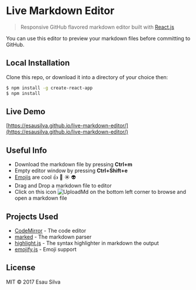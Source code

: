 # Live Markdown Editor

> Responsive GitHub flavored markdown editor built with [React.js](https://facebook.github.io/react/)

You can use this editor to preview your markdown files before committing to GitHub.

## Local Installation

 Clone this repo, or download it into a directory of your choice then:

 ```bash
 $ npm install -g create-react-app
 $ npm install
 ```

## Live Demo

[https://esausilva.github.io/live-markdown-editor/](https://esausilva.github.io/live-markdown-editor/)

## Useful Info

 * Download the markdown file by pressing **Ctrl+m**
 * Empty editor window by pressing **Ctrl+Shift+e**
 * [Emojis](http://www.webpagefx.com/tools/emoji-cheat-sheet/) are cool :thumbsup: :poop: :sunny: :alien:
 * Drag and Drop a markdown file to editor
 * Click on this icon ![UploadMd](http://i.imgur.com/7kCSgpzt.jpg) on the bottom left corner to browse and open a markdown file

## Projects Used

 * [CodeMirror](https://codemirror.net/) - The code editor
 * [marked](https://github.com/chjj/marked) - The markdown parser
 * [highlight.js](https://highlightjs.org/) - The syntax highlighter in markdown the output
 * [emojify.js](http://hassankhan.me/emojify.js/) - Emoji support

## License

MIT © 2017 Esau Silva
